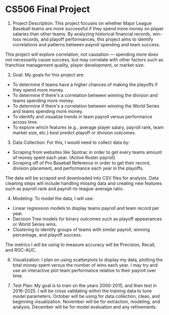 # CS506 Final Project

1. Project Description:
This project focuses on whether Major League Baseball teams are more successful if they spend more money on player salaries than other teams. By analyzing
historical financial records, win-loss records, and playoff performances, this project aims to identify correlations and patterns between payroll spending
and team success.

This project will explore correlation, not causation — spending more does not necessarily cause success, but may correlate with other factors such 
as franchise management quality, player development, or market size.

3. Goal:
My goals for this project are:
- To determine if teams have a higher chances of making the playoffs if they spend more money.
- To determine if there's a correlation between winning the division and teams spending more money.
- To determine if there's a correlation between winning the World Series and teams spending more money.
- To identify and visualize trends in team payroll versus performance across time.
- To explore which features (e.g., average player salary, payroll rank, team market size, etc.) best predict playoff or division outcomes.

3. Data Collection:
For this, I would need to collect data by:
- Scraping from websites like Spotrac in order to get every teams amount of money spent each year. (Active Roster payroll) 
- Scraping off of Pro Baseball Reference in order to get their record, division placement, and performance each year in the playoffs.

The data will be scraped and downloaded into CSV files for analysis. Data cleaning steps will include handling missing data and creating new features 
such as payroll rank and payroll-to-league-average ratio.

4. Modeling:
To model the data, I will use:
- Linear regression models to display teams payroll and team record per year.
- Decision Tree models for binary outcomes such as playoff appearances or World Series wins.
- Clustering to identify groups of teams with similar payroll, winning percentage, and playoff success.

The metrics I will be using to measure accuracy will be Precision, Recall, and ROC-AUC.

6. Visualization:
I plan on using scatterplots to display my data, plotting the total money spent versus the number of wins each year. I may try and use
an interactive plot team performance relative to their payroll over time. 

7. Test Plan:
My goal is to train on the years 2000-2015, and then test in 2016-2025. I will be cross validating within the training data to tune model parameters.
October will be using for data collection, clean, and beginning visualization. November will be for extraction, modeling, and analysis. December will
be for model evaluation and any refinements. 
